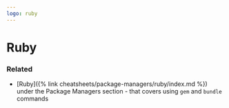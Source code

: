 ```yaml
---
logo: ruby
---
```

# Ruby


### Related

- [Ruby]({% link cheatsheets/package-managers/ruby/index.md %}) under the Package Managers section - that covers using `gem` and `bundle` commands
